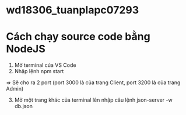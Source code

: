 # wd18306_tuanplapc07293

# Cách chạy source code bằng NodeJS

1. Mở terminal của VS Code
2. Nhập lệnh npm start 

=> Sẽ cho ra 2 port (port 3000 là của trang Client, port 3200 là của trang Admin)

3. Mở một trang khác của terminal lên nhập câu lệnh json-server -w db.json 
